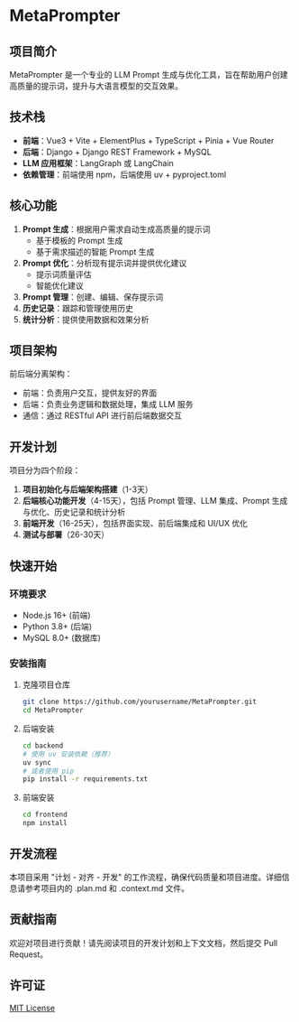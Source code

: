 # MetaPrompter

## 项目简介
MetaPrompter 是一个专业的 LLM Prompt 生成与优化工具，旨在帮助用户创建高质量的提示词，提升与大语言模型的交互效果。

## 技术栈
- **前端**：Vue3 + Vite + ElementPlus + TypeScript + Pinia + Vue Router
- **后端**：Django + Django REST Framework + MySQL
- **LLM 应用框架**：LangGraph 或 LangChain
- **依赖管理**：前端使用 npm，后端使用 uv + pyproject.toml

## 核心功能
1. **Prompt 生成**：根据用户需求自动生成高质量的提示词
   - 基于模板的 Prompt 生成
   - 基于需求描述的智能 Prompt 生成
2. **Prompt 优化**：分析现有提示词并提供优化建议
   - 提示词质量评估
   - 智能优化建议
3. **Prompt 管理**：创建、编辑、保存提示词
4. **历史记录**：跟踪和管理使用历史
5. **统计分析**：提供使用数据和效果分析

## 项目架构
前后端分离架构：
- 前端：负责用户交互，提供友好的界面
- 后端：负责业务逻辑和数据处理，集成 LLM 服务
- 通信：通过 RESTful API 进行前后端数据交互

## 开发计划
项目分为四个阶段：
1. **项目初始化与后端架构搭建**（1-3天）
2. **后端核心功能开发**（4-15天），包括 Prompt 管理、LLM 集成、Prompt 生成与优化、历史记录和统计分析
3. **前端开发**（16-25天），包括界面实现、前后端集成和 UI/UX 优化
4. **测试与部署**（26-30天）

## 快速开始
### 环境要求
- Node.js 16+ (前端)
- Python 3.8+ (后端)
- MySQL 8.0+ (数据库)

### 安装指南
1. 克隆项目仓库
   ```bash
   git clone https://github.com/yourusername/MetaPrompter.git
   cd MetaPrompter
   ```

2. 后端安装
   ```bash
   cd backend
   # 使用 uv 安装依赖（推荐）
   uv sync
   # 或者使用 pip
   pip install -r requirements.txt
   ```

3. 前端安装
   ```bash
   cd frontend
   npm install
   ```

## 开发流程
本项目采用 "计划 - 对齐 - 开发" 的工作流程，确保代码质量和项目进度。详细信息请参考项目内的 .plan.md 和 .context.md 文件。

## 贡献指南
欢迎对项目进行贡献！请先阅读项目的开发计划和上下文文档，然后提交 Pull Request。

## 许可证
[MIT License](LICENSE)